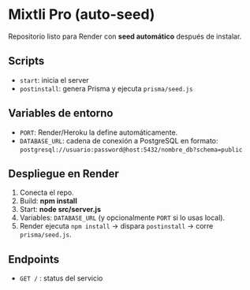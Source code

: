
# Mixtli Pro (auto-seed)

Repositorio listo para Render con **seed automático** después de instalar.

## Scripts
- `start`: inicia el server
- `postinstall`: genera Prisma y ejecuta `prisma/seed.js`

## Variables de entorno
- `PORT`: Render/Heroku la define automáticamente.
- `DATABASE_URL`: cadena de conexión a PostgreSQL en formato:
  `postgresql://usuario:password@host:5432/nombre_db?schema=public`

## Despliegue en Render
1. Conecta el repo.
2. Build: **npm install**
3. Start: **node src/server.js**
4. Variables: `DATABASE_URL` (y opcionalmente `PORT` si lo usas local).
5. Render ejecuta `npm install` -> dispara `postinstall` -> corre `prisma/seed.js`.

## Endpoints
- `GET /` : status del servicio
